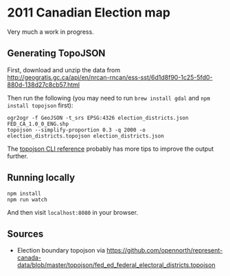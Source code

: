 # 2011 Canadian Election map

Very much a work in progress.


## Generating TopoJSON

First, download and unzip the data from
http://geogratis.gc.ca/api/en/nrcan-rncan/ess-sst/6d1d8f90-1c25-5fd0-880d-138d27c8cb57.html

Then run the following (you may need to run `brew install gdal` and
`npm install topojson` first):

```
ogr2ogr -f GeoJSON -t_srs EPSG:4326 election_districts.json FED_CA_1.0_0_ENG.shp
topojson --simplify-proportion 0.3 -q 2000 -o election_districts.topojson election_districts.json
```

The [topojson CLI reference](https://github.com/mbostock/topojson/wiki/Command-Line-Reference)
probably has more tips to improve the output further.

## Running locally

```
npm install
npm run watch
```

And then visit `localhost:8080` in your browser.


## Sources

* Election boundary topojson via
https://github.com/opennorth/represent-canada-data/blob/master/topojson/fed_ed_federal_electoral_districts.topojson
